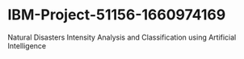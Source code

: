 # IBM-Project-51156-1660974169
Natural Disasters Intensity Analysis and Classification using Artificial Intelligence
